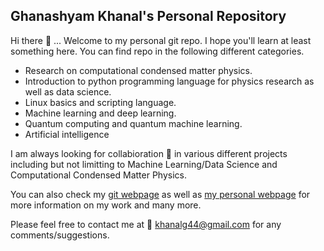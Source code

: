 ## Ghanashyam Khanal's Personal Repository

Hi there 👋 ... Welcome to my personal git repo. I hope you'll learn at least something here. You can find repo in the following different categories.

* Research on computational condensed matter physics.
* Introduction to python programming language for physics research as well as data science.
* Linux basics and scripting language.
* Machine learning and deep learning.
* Quantum computing and quantum machine learning.
* Artificial intelligence

I am always looking for collabioration 👯 in various different projects including but not limitting to Machine Learning/Data Science and Computational Condensed Matter Physics.

You can also check my [git webpage](https://khanalinc.github.io/) as well as [my personal webpage](https://www.physics.rutgers.edu/~khanal/) for more information on my work and many more.

Please feel free to contact me at :email: khanalg44@gmail.com for any comments/suggestions.
